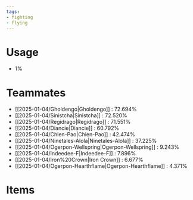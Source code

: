 ```yaml
---
tags:
- fighting
- flying
---
```

# Usage
- 1%
# Teammates
- [[2025-01-04/Gholdengo|Gholdengo]] : 72.694%
- [[2025-01-04/Sinistcha|Sinistcha]] : 72.520%
- [[2025-01-04/Regidrago|Regidrago]] : 71.551%
- [[2025-01-04/Diancie|Diancie]] : 60.792%
- [[2025-01-04/Chien-Pao|Chien-Pao]] : 42.474%
- [[2025-01-04/Ninetales-Alola|Ninetales-Alola]] : 37.225%
- [[2025-01-04/Ogerpon-Wellspring|Ogerpon-Wellspring]] : 9.243%
- [[2025-01-04/Indeedee-F|Indeedee-F]] : 7.896%
- [[2025-01-04/Iron%20Crown|Iron Crown]] : 6.677%
- [[2025-01-04/Ogerpon-Hearthflame|Ogerpon-Hearthflame]] : 4.371%
# Items